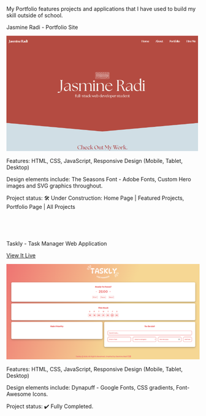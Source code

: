 My Portfolio features projects and applications that I have used to build my skill outside of school. 



Jasmine Radi - Portfolio Site

<img src="portfolio.png" width="500px" height="auto">

Features: HTML, CSS, JavaScript, Responsive Design (Mobile, Tablet, Desktop)

Design elements include: The Seasons Font - Adobe Fonts, Custom Hero images and SVG graphics throughout.

Project status: 🛠️ Under Construction: Home Page | Featured Projects, Portfolio Page | All Projects

<br>
<br>
<br>


Taskly - Task Manager Web Application

<a href="https://tasklythetaskmanager.netlify.app">View It Live</a>

<img src="taskly.png">

Features: HTML, CSS, JavaScript, Responsive Design (Mobile, Tablet, Desktop)

Design elements include: Dynapuff - Google Fonts, CSS gradients, Font-Awesome Icons.

Project status: ✔️ Fully Completed.




